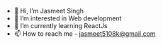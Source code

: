 - 👋 Hi, I’m Jasmeet Singh
- 👀 I’m interested in Web development
- 🌱 I’m currently learning ReactJs
- 📫 How to reach me - jasmeet5108k@gmail.com

<!---
Jasmeet5108/Jasmeet5108 is a ✨ special ✨ repository because its `README.md` (this file) appears on your GitHub profile.
You can click the Preview link to take a look at your changes.
--->
